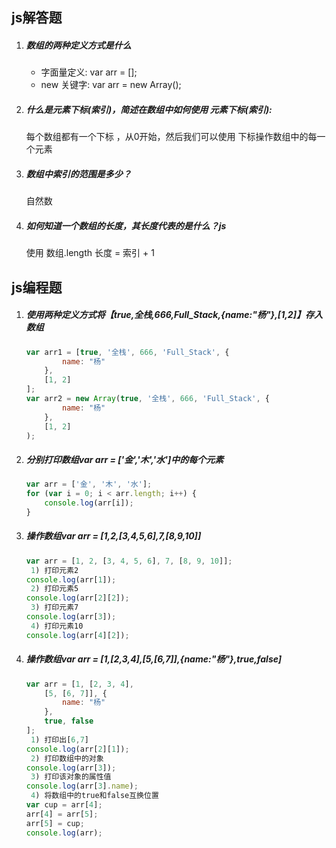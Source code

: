 ## js解答题

1. ##### 数组的两种定义方式是什么

   - 字面量定义: var arr = [];
   - new 关键字: var arr = new Array();
   
2. ##### 什么是元素下标(索引)，简述在数组中如何使用 元素下标(索引): 

   每个数组都有一个下标 ，从0开始，然后我们可以使用 下标操作数组中的每一个元素

3. ##### 数组中索引的范围是多少？ 

   自然数

4. ##### 如何知道一个数组的长度，其长度代表的是什么？js

   使用 数组.length
   长度 = 索引 + 1

## js编程题

1. ##### 使用两种定义方式将【true,全栈,666,Full_Stack,{name:"杨"},[1,2]】存入数组

   ```js
   var arr1 = [true, '全栈', 666, 'Full_Stack', {
           name: "杨"
       },
       [1, 2]
   ];
   var arr2 = new Array(true, '全栈', 666, 'Full_Stack', {
           name: "杨"
       }, 
       [1, 2]
   );
   ```

2. ##### 分别打印数组var arr = ['金','木','水']中的每个元素

   ```js
   var arr = ['金', '木', '水'];
   for (var i = 0; i < arr.length; i++) {
       console.log(arr[i]);
   }
   ```

3. ##### 操作数组var arr = [1,2,[3,4,5,6],7,[8,9,10]]

   ```js
   var arr = [1, 2, [3, 4, 5, 6], 7, [8, 9, 10]];
    1) 打印元素2
   console.log(arr[1]);
    2) 打印元素5
   console.log(arr[2][2]);
    3) 打印元素7
   console.log(arr[3]);
    4) 打印元素10
   console.log(arr[4][2]);
   ```

4. ##### 操作数组var arr = [1,[2,3,4],[5,[6,7]],{name:"杨"},true,false]

   ```js
   var arr = [1, [2, 3, 4],
       [5, [6, 7]], {
           name: "杨"
       },
       true, false
   ];
    1) 打印出[6,7]
   console.log(arr[2][1]);
    2) 打印数组中的对象
   console.log(arr[3]);
    3) 打印该对象的属性值
   console.log(arr[3].name);
    4) 将数组中的true和false互换位置
   var cup = arr[4];
   arr[4] = arr[5];
   arr[5] = cup;
   console.log(arr);
   ```